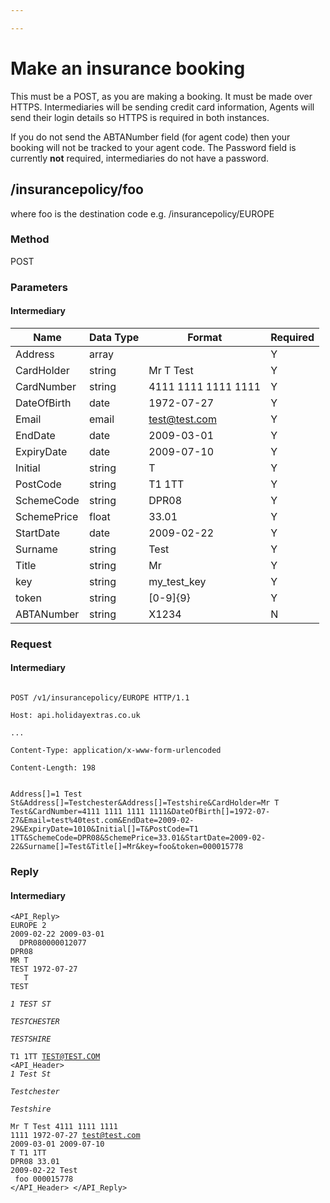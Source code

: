 ```yaml
---

---
```


# Make an insurance booking

This must be a POST, as you are making a booking. It must be made over HTTPS. Intermediaries will be sending credit card information, Agents will send their login details so HTTPS is required in both instances.

If you do not send the ABTANumber field (for agent code) then your booking will not be tracked to your agent code. The Password field is currently **not** required, intermediaries do not have a password.


## /insurancepolicy/foo

where foo is the destination code
e.g. /insurancepolicy/EUROPE

### Method

POST








### Parameters

#### Intermediary

 | Name        | Data Type | Format              | Required | 
 | ----        | --------- | ------              | -------- | 
 | Address     | array     |                     | Y        | 
 | CardHolder  | string    | Mr T Test           | Y        | 
 | CardNumber  | string    | 4111 1111 1111 1111 | Y        | 
 | DateOfBirth | date      | 1972-07-27          | Y        | 
 | Email       | email     | test@test.com       | Y        | 
 | EndDate     | date      | 2009-03-01          | Y        | 
 | ExpiryDate  | date      | 2009-07-10          | Y        | 
 | Initial     | string    | T                   | Y        | 
 | PostCode    | string    | T1 1TT              | Y        | 
 | SchemeCode  | string    | DPR08               | Y        | 
 | SchemePrice | float     | 33.01               | Y        | 
 | StartDate   | date      | 2009-02-22          | Y        | 
 | Surname     | string    | Test                | Y        | 
 | Title       | string    | Mr                  | Y        | 
 | key         | string    | my_test_key         | Y        | 
 | token       | string    | [0-9]{9}            | Y        | 
 | ABTANumber  | string    | X1234               | N        | 


### Request

#### Intermediary

```

POST /v1/insurancepolicy/EUROPE HTTP/1.1

Host: api.holidayextras.co.uk

...

Content-Type: application/x-www-form-urlencoded

Content-Length: 198


Address[]=1 Test St&Address[]=Testchester&Address[]=Testshire&CardHolder=Mr T Test&CardNumber=4111 1111 1111 1111&DateOfBirth[]=1972-07-27&Email=test%40test.com&EndDate=2009-02-29&ExpiryDate=1010&Initial[]=T&PostCode=T1 1TT&SchemeCode=DPR08&SchemePrice=33.01&StartDate=2009-02-22&Surname[]=Test&Title[]=Mr&key=foo&token=000015778
```

### Reply

#### Intermediary

<code xml><API_Reply>
    <Itinerary>
    <Destination>EUROPE</Destination>
    <DestNum>2</DestNum>
    <StartDate>2009-02-22</StartDate>
    <EndDate>2009-03-01</EndDate>
    </Itinerary>
    <Booking>
    <RefNum>DPR080000012077</RefNum>
    <SchemeCode>DPR08</SchemeCode>
    </Booking>
    <PartyNames p="1">
    <PartyTitle>MR</PartyTitle>
    <PartyInit>T</PartyInit>
    <PartySurname>TEST</PartySurname>
    <PartyDOB>1972-07-27</PartyDOB>
    </PartyNames>
    <ClientDetails>
    <Title>MR</Title>
    <Initial>T</Initial>
    <Surname>TEST</Surname>
    <Address a="1">1 TEST ST</Address>
    <Address a="2">TESTCHESTER</Address>
    <Address a="3">TESTSHIRE</Address>
    <Postcode>T1 1TT</Postcode>
    <Email>TEST@TEST.COM</Email>
    </ClientDetails>
    <API_Header>
    <Request>
      <Address>1 Test St</Address>
      <Address>Testchester</Address>
      <Address>Testshire</Address>
      <CardHolder>Mr T Test</CardHolder>
      <CardNumber>4111 1111 1111 1111</CardNumber>
      <DateOfBirth>1972-07-27</DateOfBirth>
      <Email>test@test.com</Email>
      <EndDate>2009-03-01</EndDate>
      <ExpiryDate>2009-07-10</ExpiryDate>
      <Initial>T</Initial>
      <PostCode>T1 1TT</PostCode>
      <SchemeCode>DPR08</SchemeCode>
      <SchemePrice>33.01</SchemePrice>
      <StartDate>2009-02-22</StartDate>
      <Surname>Test</Surname>
      <Title>Mr</Title>
      <key>foo</key>
      <token>000015778</token>
    </Request>
    </API_Header>
</API_Reply></code>


